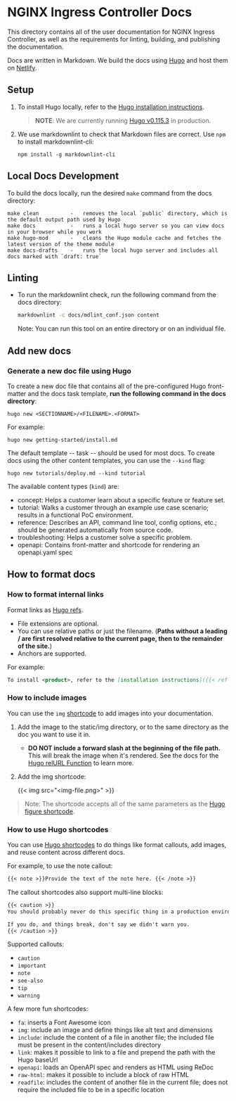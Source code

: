 # NGINX Ingress Controller Docs

This directory contains all of the user documentation for NGINX Ingress Controller, as well as the requirements for linting, building, and publishing the documentation.

Docs are written in Markdown. We build the docs using [Hugo](https://gohugo.io) and host them on [Netlify](https://www.netlify.com/).

## Setup

1. To install Hugo locally, refer to the [Hugo installation instructions](https://gohugo.io/getting-started/installing/).

    > **NOTE**: We are currently running [Hugo v0.115.3](https://github.com/gohugoio/hugo/releases/tag/v0.115.3) in production.

2. We use markdownlint to check that Markdown files are correct. Use `npm` to install markdownlint-cli:

    ```shell
    npm install -g markdownlint-cli   
    ```

## Local Docs Development

To build the docs locally, run the desired `make` command from the docs directory:

```text
make clean          -   removes the local `public` directory, which is the default output path used by Hugo
make docs           -   runs a local hugo server so you can view docs in your browser while you work
make hugo-mod       -   cleans the Hugo module cache and fetches the latest version of the theme module
make docs-drafts    -   runs the local hugo server and includes all docs marked with `draft: true`
```

## Linting

- To run the markdownlint check, run the following command from the docs directory:

    ```bash
    markdownlint -c docs/mdlint_conf.json content
    ```

    Note: You can run this tool on an entire directory or on an individual file.

## Add new docs

### Generate a new doc file using Hugo

To create a new doc file that contains all of the pre-configured Hugo front-matter and the docs task template, **run the following command in the docs directory**:

`hugo new <SECTIONNAME>/<FILENAME>.<FORMAT>`

For example:

```shell
hugo new getting-started/install.md
```

The default template -- task -- should be used for most docs. To create docs using the other content templates, you can use the `--kind` flag:

```shell
hugo new tutorials/deploy.md --kind tutorial
```

The available content types (`kind`) are:

- concept: Helps a customer learn about a specific feature or feature set.
- tutorial: Walks a customer through an example use case scenario; results in a functional PoC environment.
- reference: Describes an API, command line tool, config options, etc.; should be generated automatically from source code. 
- troubleshooting: Helps a customer solve a specific problem.
- openapi: Contains front-matter and shortcode for rendering an openapi.yaml spec

## How to format docs

### How to format internal links

Format links as [Hugo refs](https://gohugo.io/content-management/cross-references/).

- File extensions are optional.
- You can use relative paths or just the filename. (**Paths without a leading / are first resolved relative to the current page, then to the remainder of the site.**)
- Anchors are supported.

For example:

```md
To install <product>, refer to the [installation instructions]({{< ref "install" >}}).
```

### How to include images

You can use the `img` [shortcode](#how-to-use-hugo-shortcodes) to add images into your documentation.

1. Add the image to the static/img directory, or to the same directory as the doc you want to use it in.

   - **DO NOT include a forward slash at the beginning of the file path.** This will break the image when it's rendered.
     See the docs for the [Hugo relURL Function](https://gohugo.io/functions/relurl/#input-begins-with-a-slash) to learn more.

1. Add the img shortcode:

    {{< img src="<img-file.png>" >}}

> Note: The shortcode accepts all of the same parameters as the [Hugo figure shortcode](https://gohugo.io/content-management/shortcodes/#figure).

### How to use Hugo shortcodes

You can use [Hugo shortcodes](/docs/themes/f5-hugo/layouts/shortcodes/) to do things like format callouts, add images, and reuse content across different docs.

For example, to use the note callout:

```md
{{< note >}}Provide the text of the note here. {{< /note >}}
```

The callout shortcodes also support multi-line blocks:

```md
{{< caution >}}
You should probably never do this specific thing in a production environment. 

If you do, and things break, don't say we didn't warn you.
{{< /caution >}}
```

Supported callouts:

- `caution`
- `important`
- `note`
- `see-also`
- `tip`
- `warning`

A few more fun shortcodes:

- `fa`: inserts a Font Awesome icon
- `img`: include an image and define things like alt text and dimensions
- `include`: include the content of a file in another file; the included file must be present in the content/includes directory
- `link`: makes it possible to link to a file and prepend the path with the Hugo baseUrl
- `openapi`: loads an OpenAPI spec and renders as HTML using ReDoc
- `raw-html`: makes it possible to include a block of raw HTML
- `readfile`: includes the content of another file in the current file; does not require the included file to be in a specific location
